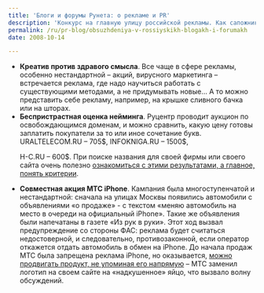 ```yaml
---
title: 'Блоги и форумы Рунета: о рекламе и PR'
description: 'Конкурс на главную улицу российской рекламы. Как сапожник без сапог, так и сами рекламисты часто остаются без рекламы, без символа и слогана. Например, символ американской рекламы – Мэдисон-Авеню. А <a href="http://www.forumsostav.ru/1/27302/">у российских рекламщиков нет такой улицы-символа</a>… Посетители форума Состава предлагают разные улицы:  Дербеневская, Правды, Газетный переулок, ул. Академика Королева, Усиевича…'
permalink: /ru/pr-blog/obsuzhdeniya-v-rossiyskikh-blogakh-i-forumakh
date: 2008-10-14

---
```


<ul>
<li><strong> Креатив против здравого смысла</strong>. Все чаще в сфере рекламы, особенно нестандартной – акций, вирусного маркетинга – встречается реклама, где надо научиться работать с существующими методами, а не придумывать новые… А то можно представить себе рекламу, например, на крышке сливного бачка или на шторах.</li>
<li><strong>Беспристрастная оценка нейминга</strong>. Руцентр проводит аукцион по освобождающимся доменам, и можно сравнить, какую цену готовы заплатить покупатели за то или иное сочетание букв.  URALTELECOM.RU – 705$, INFOKNIGA.RU – 1500$,

H-C.RU – 600$. При поиске названия для своей фирмы или своего сайта очень полезно <a href="http://forum.searchengines.ru/showthread.php?t=222075">ознакомиться с этими результатами, а главное, понять критерии</a>. </li>
<li><strong>Совместная акция МТС iPhone</strong>. Кампания была многоступенчатой и нестандартной: сначала на улицах Москвы появились автомобили с объявлениями «о продаже» - с текстом «меняю автомобиль на место в очереди на официальный iPhone». Такие же объявления были напечатаны в газете «Из рук в руки».  Этот ход вызвал предупреждение со стороны ФАС: реклама будет считаться недостоверной, и следовательно, противозаконной, если оператор откажется отдать автомобиль в обмен на iPhone. До начала продаж МТС была запрещена реклама iPhone, но оказывается, <a href="http://www.adme.ru/viral/2008/10/02/23972/">можно продвигать продукт, не упоминая его напрямую</a> – МТС заменил логотип на своем сайте на «надкушенное» яйцо, что вызвало волну обсуждений. </li>
</ul>

